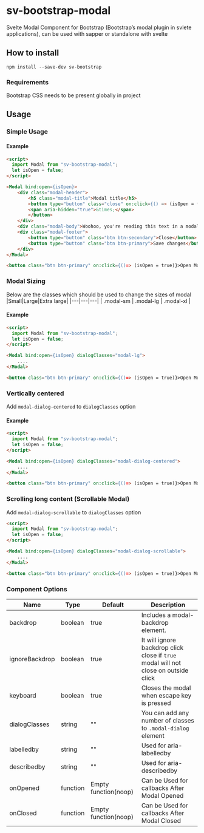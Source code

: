 # sv-bootstrap-modal
Svelte Modal Component for Bootstrap (Bootstrap’s modal plugin in svlete applications), can be used with sapper or standalone with svelte

## How to install
```npm install --save-dev sv-bootstrap```

### Requirements
Bootstrap CSS needs to be present globally in project


## Usage

### Simple Usage

#### Example
```html
<script>
  import Modal from "sv-bootstrap-modal";
  let isOpen = false;
</script>

<Modal bind:open={isOpen}>
    <div class="modal-header">
        <h5 class="modal-title">Modal title</h5>
        <button type="button" class="close" on:click={() => (isOpen = false)}>
        <span aria-hidden="true">&times;</span>
        </button>
    </div>
    <div class="modal-body">Woohoo, you're reading this text in a modal!</div>
    <div class="modal-footer">
        <button type="button" class="btn btn-secondary">Close</button>
        <button type="button" class="btn btn-primary">Save changes</button>
    </div>
</Modal>

<button class="btn btn-primary" on:click={()=> (isOpen = true)}>Open Modal</button>

```

### Modal Sizing
Below are the classes which should be used to change the sizes of modal
|Small|Large|Extra large|
|---|---|---|
|  .modal-sm |  .modal-lg | .modal-xl  |

#### Example
```html
<script>
  import Modal from "sv-bootstrap-modal";
  let isOpen = false;
</script>

<Modal bind:open={isOpen} dialogClasses="modal-lg">
    ....
</Modal>

<button class="btn btn-primary" on:click={()=> (isOpen = true)}>Open Modal</button>
```

### Vertically centered
Add `modal-dialog-centered` to `dialogClasses` option

#### Example
```html
<script>
  import Modal from "sv-bootstrap-modal";
  let isOpen = false;
</script>

<Modal bind:open={isOpen} dialogClasses="modal-dialog-centered">
    ....
</Modal>

<button class="btn btn-primary" on:click={()=> (isOpen = true)}>Open Modal</button>
```

### Scrolling long content (Scrollable Modal)
Add `modal-dialog-scrollable` to `dialogClasses` option

```html
<script>
  import Modal from "sv-bootstrap-modal";
  let isOpen = false;
</script>

<Modal bind:open={isOpen} dialogClasses="modal-dialog-scrollable">
    ....
</Modal>

<button class="btn btn-primary" on:click={()=> (isOpen = true)}>Open Modal</button>
```

### Component Options
|Name|Type|Default|Description|
|--- |--- |--- |--- |
|backdrop|boolean|true|Includes a modal-backdrop element.|
|ignoreBackdrop|boolean|true|It will ignore backdrop click close if `true` modal will not close on outside click|
|keyboard|boolean|true|Closes the modal when escape key is pressed|
|dialogClasses|string|""|You can add any number of classes to `.modal-dialog` element|
|labelledby|string|""|Used for aria-labelledby|
|describedby|string|""|Used for aria-describedby|
|onOpened|function|Empty function(noop)|Can be Used for callbacks After Modal Opened|
|onClosed|function|Empty function(noop)|Can be Used for callbacks After Modal Closed|
